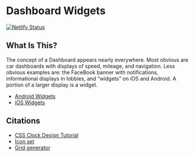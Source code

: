 # Dashboard Widgets
[![Netlify Status](https://api.netlify.com/api/v1/badges/5b603926-6a61-4201-b7db-0d4a97ac6f16/deploy-status)](https://app.netlify.com/sites/dashboard-widgets-cesar/deploys)

## What Is This?

The concept of a Dashboard appears nearly everywhere. Most obvious are car dashboards with displays of speed, mileage, and navigation. Less obvious examples are: the FaceBook banner with notifications, informational displays in lobbies, and “widgets” on iOS and Android. A portion of a larger display is a widget.

- [Android Widgets](https://developer.android.com/guide/topics/appwidgets/overview)
- [iOS Widgets](https://www.imore.com/widgets-ios-8-explained)

## Citations

- [CSS Clock Design Tutorial](https://www.youtube.com/watch?v=weZFfrjF-k4&t=14s)
- [Icon set](https://www.figma.com/community/file/1091060802945476262)
- [Grid generator](https://cssgrid-generator.netlify.app/)
